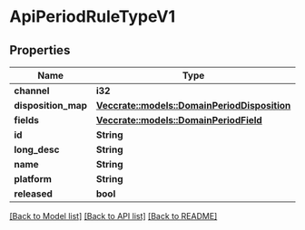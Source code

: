 # ApiPeriodRuleTypeV1

## Properties

Name | Type | Description | Notes
------------ | ------------- | ------------- | -------------
**channel** | **i32** |  |
**disposition_map** | [**Vec<crate::models::DomainPeriodDisposition>**](domain.Disposition.md) |  |
**fields** | [**Vec<crate::models::DomainPeriodField>**](domain.Field.md) |  |
**id** | **String** |  |
**long_desc** | **String** |  |
**name** | **String** |  |
**platform** | **String** |  |
**released** | **bool** |  |

[[Back to Model list]](./README.md#documentation-for-models) [[Back to API list]](./README.md#documentation-for-api-endpoints) [[Back to README]](../README.md)
